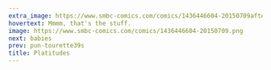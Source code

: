 ```yaml
---
extra_image: https://www.smbc-comics.com/comics/1436446604-20150709after.png
hovertext: Mmmm, that's the stuff.
image: https://www.smbc-comics.com/comics/1436446604-20150709.png
next: babies
prev: pun-tourette39s
title: Platitudes
---
```

